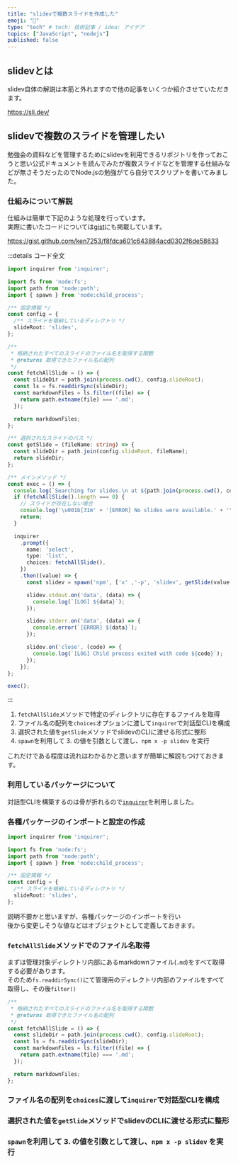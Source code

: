 ```yaml
---
title: "slidevで複数スライドを作成した"
emoji: "🙌"
type: "tech" # tech: 技術記事 / idea: アイデア
topics: ["JavaScript", "nodejs"]
published: false
---
```


## slidevとは

slidev自体の解説は本筋と外れますので他の記事をいくつか紹介させていただきます。

https://sli.dev/

## slidevで複数のスライドを管理したい

勉強会の資料などを管理するためにslidevを利用できるリポジトリを作っておこうと思い公式ドキュメントを読んでみたが複数スライドなどを管理する仕組みなどが無さそうだったのでNode.jsの勉強がてら自分でスクリプトを書いてみました。  

### 仕組みについて解説

仕組みは簡単で下記のような処理を行っています。  
実際に書いたコードについては[gist](https://gist.github.com/ken7253/f8fdca601c643884acd0302f6de58633)にも掲載しています。

https://gist.github.com/ken7253/f8fdca601c643884acd0302f6de58633

:::details コード全文

```ts:selectSlide.ts
import inquirer from 'inquirer';

import fs from 'node:fs';
import path from 'node:path';
import { spawn } from 'node:child_process';

/** 設定情報 */
const config = {
  /** スライドを格納しているディレクトリ */
  slideRoot: 'slides',
};

/**
 * 格納されたすべてのスライドのファイル名を取得する関数
 * @returns 取得できたファイル名の配列
 */
const fetchAllSlide = () => {
  const slideDir = path.join(process.cwd(), config.slideRoot);
  const ls = fs.readdirSync(slideDir);
  const markdownFiles = ls.filter((file) => {
    return path.extname(file) === '.md';
  });

  return markdownFiles;
};

/** 選択されたスライドのパス */
const getSlide = (fileName: string) => {
  const slideDir = path.join(config.slideRoot, fileName);
  return slideDir;
};

/** メインメソッド */
const exec = () => {
  console.log(`Searching for slides.\n at ${path.join(process.cwd(), config.slideRoot)}`);
  if (fetchAllSlide().length === 0) {
    // スライドが存在しない場合
    console.log('\u001b[31m' + '[ERROR] No slides were available.' + '\u001b[0m');
    return;
  }

  inquirer
    .prompt({
      name: 'select',
      type: 'list',
      choices: fetchAllSlide(),
    })
    .then((value) => {
      const slidev = spawn('npm', ['x' ,'-p', 'slidev', getSlide(value.select)]);

      slidev.stdout.on('data', (data) => {
        console.log(`[LOG] ${data}`);
      });

      slidev.stderr.on('data', (data) => {
        console.error(`[ERROR] ${data}`);
      });

      slidev.on('close', (code) => {
        console.log(`[LOG] Child process exited with code ${code}`);
      });
    });
};

exec();
```

:::

1. `fetchAllSlide`メソッドで特定のディレクトリに存在するファイルを取得
2. ファイル名の配列を`choices`オプションに渡して`inquirer`で対話型CLIを構成
3. 選択された値を`getSlide`メソッドでslidevのCLIに渡せる形式に整形
4. `spawn`を利用して 3. の値を引数として渡し、`npm x -p slidev` を実行

これだけである程度は流れはわかるかと思いますが簡単に解説もつけておきます。  

### 利用しているパッケージについて

対話型CLIを構築するのは骨が折れるので[`inquirer`](https://www.npmjs.com/package/inquirer)を利用しました。

### 各種パッケージのインポートと設定の作成

```ts
import inquirer from 'inquirer';

import fs from 'node:fs';
import path from 'node:path';
import { spawn } from 'node:child_process';

/** 設定情報 */
const config = {
  /** スライドを格納しているディレクトリ */
  slideRoot: 'slides',
};
```

説明不要かと思いますが、各種パッケージのインポートを行い  
後から変更しそうな値などはオブジェクトとして定義しておきます。

### `fetchAllSlide`メソッドでのファイル名取得

まずは管理対象ディレクトリ内部にあるmarkdownファイル(`.md`)をすべて取得する必要があります。  
そのため`fs.readdirSync()`にて管理用のディレクトリ内部のファイルをすべて取得し、その後`filter()`

```ts
/**
 * 格納されたすべてのスライドのファイル名を取得する関数
 * @returns 取得できたファイル名の配列
 */
const fetchAllSlide = () => {
  const slideDir = path.join(process.cwd(), config.slideRoot);
  const ls = fs.readdirSync(slideDir);
  const markdownFiles = ls.filter((file) => {
    return path.extname(file) === '.md';
  });

  return markdownFiles;
};
```

### ファイル名の配列を`choices`に渡して`inquirer`で対話型CLIを構成

### 選択された値を`getSlide`メソッドでslidevのCLIに渡せる形式に整形

### `spawn`を利用して 3. の値を引数として渡し、`npm x -p slidev` を実行

